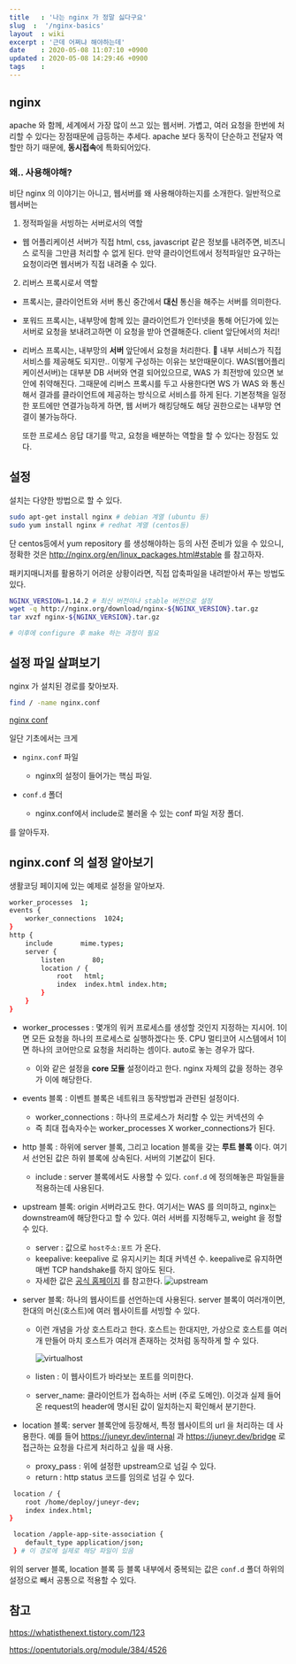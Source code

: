 ```yaml
---
title   : '나는 nginx 가 정말 싫다구요' 
slug  :  '/nginx-basics'
layout  : wiki 
excerpt : '근데 어쩌냐 해야하는데'
date    : 2020-05-08 11:07:10 +0900
updated : 2020-05-08 14:29:46 +0900
tags    : 
---
```


## nginx 

apache 와 함께, 세계에서 가장 많이 쓰고 있는 웹서버. 가볍고, 여러 요청을 한번에 처리할 수 있다는 장점때문에 급등하는 추세다. apache 보다 동작이 단순하고 전달자 역할만 하기 때문에, **동시접속**에 특화되어있다.

### 왜.. 사용해야해? 

비단 nginx 의 이야기는 아니고, 웹서버를 왜 사용해야하는지를 소개한다. 일반적으로 웹서버는 

1. 정적파일을 서빙하는 서버로서의 역할
  - 웹 어플리케이션 서버가 직접 html, css, javascript 같은 정보를 내려주면, 비즈니스 로직을 그만큼 처리할 수 없게 된다. 만약 클라이언트에서 정적파일만 요구하는 요청이라면 웹서버가 직접 내려줄 수 있다. 
    
2. 리버스 프록시로서 역할 
  - 프록시는, 클라이언트와 서버 통신 중간에서 **대신** 통신을 해주는 서버를 의미한다. 
  - 포워드 프록시는, 내부망에 함께 있는 클라이언트가 인터넷을 통해 어딘가에 있는 서버로 요청을 보내려고하면 이 요청을 받아 연결해준다. client 앞단에서의 처리! 
  - 리버스 프록시는, 내부망의 **서버** 앞단에서 요청을 처리한다. 
    🤔 내부 서비스가 직접 서비스를 제공해도 되지만.. 이렇게 구성하는 이유는 보안때문이다. WAS(웹어플리케이션서버)는 대부분 DB 서버와 연결 되어있으므로, WAS 가 최전방에 있으면 보안에 취약해진다. 그때문에 리버스 프록시를 두고 사용한다면 WS 가 WAS 와 통신해서 결과를 클라이언트에 제공하는 방식으로 서비스를 하게 된다. 기본정책을 일정한 포트에만 연결가능하게 하면, 웹 서버가 해킹당해도 해당 권한으로는 내부망 연결이 불가능하다. 
    
    또한 프로세스 응답 대기를 막고, 요청을 배분하는 역할을 할 수 있다는 장점도 있다. 
    
## 설정 

설치는 다양한 방법으로 할 수 있다. 
```bash 
sudo apt-get install nginx # debian 계열 (ubuntu 등)
sudo yum install nginx # redhat 계열 (centos등)
```

단 centos등에서 yum repository 를 생성해야하는 등의 사전 준비가 있을 수 있으니, 정확한 것은 http://nginx.org/en/linux_packages.html#stable 를 참고하자.
    
패키지매니저를 활용하기 어려운 상황이라면, 직접 압축파일을 내려받아서 푸는 방법도 있다. 

```bash 
NGINX_VERSION=1.14.2 # 최신 버전이나 stable 버전으로 설정
wget -q http://nginx.org/download/nginx-${NGINX_VERSION}.tar.gz
tar xvzf nginx-${NGINX_VERSION}.tar.gz

# 이후에 configure 후 make 하는 과정이 필요
```

## 설정 파일 살펴보기 

nginx 가 설치된 경로를 찾아보자. 

```bash 
find / -name nginx.conf
```

[nginx conf](./1.png)

일단 기초에서는 크게 
- `nginx.conf` 파일 
  - nginx의 설정이 들어가는 핵심 파일. 
    
- `conf.d` 폴더 
  - nginx.conf에서 include로 불러올 수 있는 conf 파일 저장 폴더.

를 알아두자. 

## nginx.conf 의 설정 알아보기

생활코딩 페이지에 있는 예제로 설정을 알아보자.

```bash 
worker_processes  1;
events {
    worker_connections  1024;
}
http { 
    include       mime.types;
    server {
        listen       80;
        location / {
            root   html;
            index  index.html index.htm;
        }
    }
}
```
 
- worker_processes : 몇개의 워커 프로세스를 생성할 것인지 지정하는 지시어. 1이면 모든 요청을 하나의 프로세스로 실행하겠다는 뜻. CPU 멀티코어 시스템에서 1이면 하나의 코어만으로 요청을 처리하는 셈이다. auto로 놓는 경우가 많다. 
  - 이와 같은 설정을 **core 모듈** 설정이라고 한다. nginx 자체의 값을 정하는 경우가 이에 해당한다. 
    
- events 블록 : 이벤트 블록은 네트워크 동작방법과 관련된 설정이다. 
    - worker_connections : 하나의 프로세스가 처리할 수 있는 커넥션의 수
    - 즉 최대 접속자수는 worker_processes X worker_connections가 된다. 

- http 블록 : 하위에 server 블록, 그리고 location 블록을 갖는 **루트 블록** 이다. 여기서 선언된 값은 하위 블록에 상속된다. 서버의 기본값이 된다. 
  - include : server 블록에서도 사용할 수 있다. `conf.d` 에 정의해놓은 파일들을 적용하는데 사용된다. 
 - upstream 블록: origin 서버라고도 한다. 여기서는 WAS 를 의미하고, nginx는 downstream에 해당한다고 할 수 있다. 여러 서버를 지정해두고, weight 을 정할 수 있다. 
    - server : 값으로 `host주소:포트` 가 온다.
    - keepalive: keepalive 로 유지시키는 최대 커넥션 수. keepalive로 유지하면 매번 TCP handshake를 하지 않아도 된다. 
    - 자세한 값은 [공식 홈페이지](http://nginx.org/en/docs/http/ngx_http_upstream_module.html) 를 참고한다. 
    ![upstream](./upstream.png)


- server 블록: 하나의 웹사이트를 선언하는데 사용된다.  server 블록이 여러개이면, 한대의 머신(호스트)에 여러 웹사이트를 서빙할 수 있다. 
  
  - 이런 개념을 가상 호스트라고 한다. 호스트는 한대지만, 가상으로 호스트를 여러 개 만들어 마치 호스트가 여러개 존재하는 것처럼 동작하게 할 수 있다. 
    
    ![virtualhost](./virtualhost.png)
    
  - listen : 이 웹사이트가 바라보는 포트를 의미한다. 
  - server_name: 클라이언트가 접속하는 서버 (주로 도메인). 이것과 실제 들어온 request의 header에 명시된 값이 일치하는지 확인해서 분기한다.

- location 블록: server 블록안에 등장해서, 특정 웹사이트의 url 을 처리하는 데 사용한다. 예를 들어 https://juneyr.dev/internal 과 https://juneyr.dev/bridge 로 접근하는 요청을 다르게 처리하고 싶을 때 사용. 
   - proxy_pass : 위에 설정한 upstream으로 넘길 수 있다. 
   - return : http status 코드를 임의로 넘길 수 있다. 

```bash 
 location / {
    root /home/deploy/juneyr-dev;
    index index.html;
}

 location /apple-app-site-association {
    default_type application/json;
 } # 이 경로에 실제로 해당 파일이 있음
```


위의 server 블록, location 블록 등 블록 내부에서 중복되는 값은 `conf.d` 폴더 하위의 설정으로 빼서 공통으로 적용할 수 있다. 


## 참고 

https://whatisthenext.tistory.com/123

https://opentutorials.org/module/384/4526


